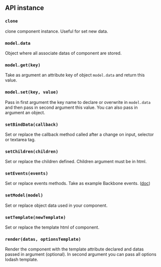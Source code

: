 ## API instance
### `clone`
clone component instance. Useful for set new data.

### `model.data`
Object where all associate datas of component are stored.

### `model.get(key)`
Take as argument an attribute key of object `model.data` and return this value.

### `model.set(key, value)`
Pass in first argument the key name to declare or overwrite in `model.data` and then pass in second argument this value.
You can also pass in argument an object.

### `setBindData(callback)`
Set or replace the callback method called after a change on input, selector or textarea tag.

### `setChildren(children)`
Set or replace the children defined. Children argument must be in html.

### `setEvents(events)`
Set or replace events methods. Take as example Backbone events. ([doc](http://backbonejs.org/#View-events))

### `setModel(model)`
Set or replace object data used in your component.

### `setTemplate(newTemplate)`
Set or replace the template html of component.

### `render(datas, optionsTemplate)`
Render the component with the template attribute declared and datas passed in argument (optional). In second argument you can pass all options lodash template.
